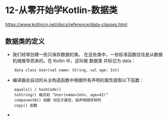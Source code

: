 # 12-从零开始学Kotlin-数据类
https://www.kotlincn.net/docs/reference/data-classes.html
## 数据类的定义
* 我们经常创建一些只保存数据的类。 在这些类中，一些标准函数往往是从数据机械推导而来的。在 Kotlin 中，这叫做 数据类 并标记为 data：
```
    data class User(val name: String, val age: Int)
```
* 编译器会自动的从主构造函数中根据所有声明的属性提取以下函数：
```
    equals() / hashCode()
    toString() 格式如 "User(name=John, age=42)"
    componentN() 函数 对应于属性，按声明顺序排列
    copy() 函数
```
* 
